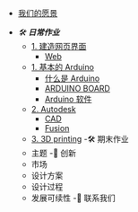 <!-- 侧边栏 docs/_sidebar.md -->

+ [我们的愿景](CN/团队信息/概念期望.md)
- *🛠 **日常作业***
   - [1. 建造网页界面](CN/网页)
     - [Web](CN/网页/WebDesigning.md)
   - [1. 基本的 Arduino](https://www.arduino.cc/)
     - [ 什么是 Arduino ](https://www.arduino.cc/en/Guide/Introduction/)
     - [ARDUINO BOARD](CN/)
     - [Arduino 软件](CN/)
   - [2. Autodesk](CN/)
     - [CAD](CN/Cad/IntroductionofCad.md)
     - [Fusion](CN/Fusion/Fusion.md)
   - [3. 3D printing]()
-🛠 期末作业
   - 主题
   -🧠 创新
   - 市场
   - 设计方案
   - 设计过程
   - 发展可续性
-👥 联系我们 